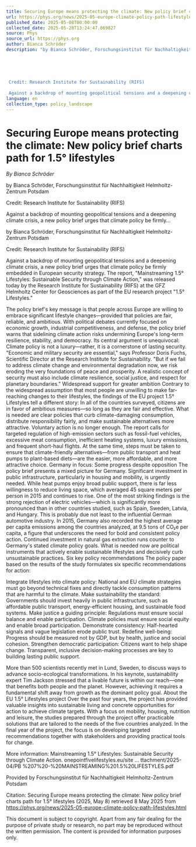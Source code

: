 ```yaml
---
title: Securing Europe means protecting the climate: New policy brief charts path for 1.5° lifestyles
url: https://phys.org/news/2025-05-europe-climate-policy-path-lifestyles.html
published_date: 2025-05-08T00:00:00
collected_date: 2025-05-28T13:24:47.069827
source: Phys
source_url: https://phys.org
author: Bianca Schröder
description: "by Bianca Schröder, Forschungsinstitut für Nachhaltigkeit Helmholtz-Zentrum Potsdam 
 
 
 
 
 
 Credit: Research Institute for Sustainability (RIFS)
 
 Against a backdrop of mounting geopolitical tensions and a deepening climate crisis, a new policy brief urges that climate policy be firmly..."
language: en
collection_type: policy_landscape
---
```


# Securing Europe means protecting the climate: New policy brief charts path for 1.5° lifestyles

*By Bianca Schröder*

by Bianca Schröder, Forschungsinstitut für Nachhaltigkeit Helmholtz-Zentrum Potsdam 
 
 
 
 
 
 Credit: Research Institute for Sustainability (RIFS)
 
 Against a backdrop of mounting geopolitical tensions and a deepening climate crisis, a new policy brief urges that climate policy be firmly...

by Bianca Schröder, Forschungsinstitut für Nachhaltigkeit Helmholtz-Zentrum Potsdam

Credit: Research Institute for Sustainability (RIFS)
 
 Against a backdrop of mounting geopolitical tensions and a deepening climate crisis, a new policy brief urges that climate policy be firmly embedded in European security strategy. The report, "Mainstreaming 1.5° Lifestyles: Sustainable Security through Climate Action," was released today by the Research Institute for Sustainability (RIFS) at the GFZ Helmholtz Center for Geosciences as part of the EU research project "1.5° Lifestyles." 
 
 The policy brief's key message is that people across Europe are willing to embrace significant lifestyle changes—provided that policies are fair, reliable, and ambitious. 
 With political debates currently focused on economic growth, industrial competitiveness, and defense, the policy brief warns that sidelining climate action risks undermining Europe's long-term resilience, stability, and democracy. Its central argument is unequivocal: Climate policy is not a luxury—rather, it is a cornerstone of lasting security. 
 "Economic and military security are essential," says Professor Doris Fuchs, Scientific Director at the Research Institute for Sustainability. "But if we fail to address climate change and environmental degradation now, we risk eroding the very foundations of peace and prosperity. A realistic concept of security must also include climate resilience, social justice, and respect for planetary boundaries." 
 Widespread support for greater ambition 
 Contrary to the widespread assumption that most people are unwilling to make far-reaching changes to their lifestyles, the findings of the EU project 1.5° Lifestyles tell a different story: In all of the countries surveyed, citizens are in favor of ambitious measures—so long as they are fair and effective. What is needed are clear policies that curb climate-damaging consumption, distribute responsibility fairly, and make sustainable alternatives more attractive. 
 Voluntary action is no longer enough. The report calls for targeted regulation of high-emission sectors such as fossil-fuel vehicles, excessive meat consumption, inefficient heating systems, luxury emissions, and frequent short-haul flights. At the same time, steps must be taken to ensure that climate-friendly alternatives—from public transport and heat pumps to plant-based diets—are the easier, more affordable, and more attractive choice. 
 Germany in focus: Some progress despite opposition 
 The policy brief presents a mixed picture for Germany. Significant investment in public infrastructure, particularly in housing and mobility, is urgently needed. While heat pumps enjoy broad public support, there is far less willingness to reduce living space, which averaged 45 square meters per person in 2015 and continues to rise. 
 One of the most striking findings is the strong rejection of electric vehicles—which is significantly more pronounced than in other countries studied, such as Spain, Sweden, Latvia, and Hungary. This is probably due not least to the influential German automotive industry. In 2015, Germany also recorded the highest average per capita emissions among the countries analyzed, at 9.5 tons of CO₂e per capita, a figure that underscores the need for bold and consistent policy action. 
 Continued investment in natural gas extraction runs counter to Germany's stated climate policy goals. What is needed now are political instruments that actively enable sustainable lifestyles and decisively curb unsustainable practices. 
 Six key policy recommendations 
 The policy paper based on the results of the study formulates six specific recommendations for action: 
 
 Integrate lifestyles into climate policy: National and EU climate strategies must go beyond technical fixes and directly tackle consumption patterns that are harmful to the climate. 
 Make sustainability the standard: Governments should invest heavily in public infrastructure, such as affordable public transport, energy-efficient housing, and sustainable food systems. 
 Make justice a guiding principle: Regulations must ensure social balance and enable participation. Climate policies must ensure social equity and enable broad participation. 
 Demonstrate consistency: Half-hearted signals and vague legislation erode public trust. 
 Redefine well-being: Progress should be measured not by GDP, but by health, justice and social cohesion. 
 Strengthen democratic participation: Citizens want to help shape change. Transparent, inclusive decision-making processes are key to building lasting public support. 
 
 More than 500 scientists recently met in Lund, Sweden, to discuss ways to advance socio-ecological transformations. In his keynote, sustainability expert Tim Jackson stressed that a livable future is within our reach—one that benefits both people and the planet. However, achieving it requires a fundamental shift away from growth as the dominant policy goal. 
 About the EU 1.5° Lifestyles project 
 Over the past four years, the project has provided valuable insights into sustainable living and concrete opportunities for action to achieve climate targets. With a focus on mobility, housing, nutrition and leisure, the studies prepared through the project offer practicable solutions that are tailored to the needs of the five countries analyzed. In the final year of the project, the focus is on developing targeted recommendations together with stakeholders and providing practical tools for change. 
 
 More information: 
 Mainstreaming 1.5° Lifestyles: Sustainable Security through Climate Action. onepointfivelifestyles.eu/site … ttachment/2025-04/PB %207%20-%20MAINSTREAMING%201.5%20LIFESTYLES.pdf

Provided by
 Forschungsinstitut für Nachhaltigkeit Helmholtz-Zentrum Potsdam

Citation:
 Securing Europe means protecting the climate: New policy brief charts path for 1.5° lifestyles (2025, May 8)
 retrieved 8 May 2025
 from https://phys.org/news/2025-05-europe-climate-policy-path-lifestyles.html

This document is subject to copyright. Apart from any fair dealing for the purpose of private study or research, no
 part may be reproduced without the written permission. The content is provided for information purposes only.